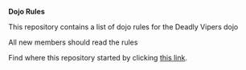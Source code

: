 **Dojo Rules**

This repository contains a list of dojo rules for the Deadly Vipers dojo

All new members should read the rules

Find where this repository started by clicking [this link](https://github.com/deadlyvipers).

